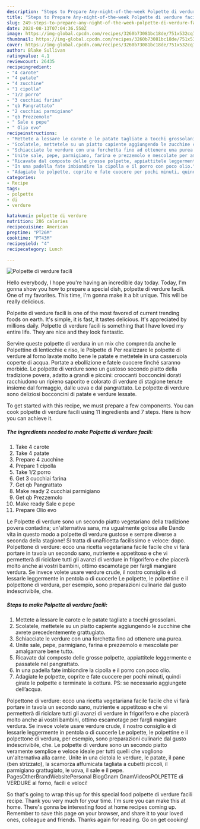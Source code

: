 ```yaml
---
description: "Steps to Prepare Any-night-of-the-week Polpette di verdure facili"
title: "Steps to Prepare Any-night-of-the-week Polpette di verdure facili"
slug: 249-steps-to-prepare-any-night-of-the-week-polpette-di-verdure-facili
date: 2020-08-13T07:04:36.558Z
image: https://img-global.cpcdn.com/recipes/3260b73081bc18de/751x532cq70/polpette-di-verdure-facili-recipe-main-photo.jpg
thumbnail: https://img-global.cpcdn.com/recipes/3260b73081bc18de/751x532cq70/polpette-di-verdure-facili-recipe-main-photo.jpg
cover: https://img-global.cpcdn.com/recipes/3260b73081bc18de/751x532cq70/polpette-di-verdure-facili-recipe-main-photo.jpg
author: Blake Sullivan
ratingvalue: 4.1
reviewcount: 26435
recipeingredient:
- "4 carote"
- "4 patate"
- "4 zucchine"
- "1 cipolla"
- "1/2 porro"
- "3 cucchiai farina"
- "qb Pangrattato"
- "2 cucchiai parmigiano"
- "qb Prezzemolo"
- " Sale e pepe"
- " Olio evo"
recipeinstructions:
- "Mettete a lessare le carote e le patate tagliate a tocchi grossolani."
- "Scolatele, mettetele su un piatto capiente aggiungendo le zucchine che avrete precedentemente grattugiato."
- "Schiacciate le verdure con una forchetta fino ad ottenere una purea."
- "Unite sale, pepe, parmigiano, farina e prezzemolo e mescolate per amalgamare bene tutto."
- "Ricavate dal composto delle grosse polpette, appiattitele leggermente e passatele nel pangrattato."
- "In una padella fate imbiondire la cipolla e il porro con poco olio."
- "Adagiate le polpette, coprite e fate cuocere per pochi minuti, quindi girate le polpette e terminate la cottura. PS: se necessario aggiungete dell’acqua."
categories:
- Recipe
tags:
- polpette
- di
- verdure

katakunci: polpette di verdure 
nutrition: 286 calories
recipecuisine: American
preptime: "PT26M"
cooktime: "PT43M"
recipeyield: "4"
recipecategory: Lunch

---
```



![Polpette di verdure facili](https://img-global.cpcdn.com/recipes/3260b73081bc18de/751x532cq70/polpette-di-verdure-facili-recipe-main-photo.jpg)

Hello everybody, I hope you're having an incredible day today. Today, I'm gonna show you how to prepare a special dish, polpette di verdure facili. One of my favorites. This time, I'm gonna make it a bit unique. This will be really delicious.

Polpette di verdure facili is one of the most favored of current trending foods on earth. It's simple, it is fast, it tastes delicious. It's appreciated by millions daily. Polpette di verdure facili is something that I have loved my entire life. They are nice and they look fantastic.

Servire queste polpette di verdura in un mix che comprenda anche le Polpettine di lenticchie e riso, le Polpette di Per realizzare le polpette di verdure al forno lavate molto bene le patate e mettetele in una casseruola coperte di acqua. Portate a ebollizione e fatele cuocere finché saranno morbide. Le polpette di verdure sono un gustoso secondo piatto della tradizione povera, adatto a grandi e piccini: croccanti bocconcini dorati racchiudono un ripieno saporito e colorato di verdure di stagione tenute insieme dal formaggio, dalle uova e dal pangrattato. Le polpette di verdure sono deliziosi bocconcini di patate e verdure lessate.


To get started with this recipe, we must prepare a few components. You can cook polpette di verdure facili using 11 ingredients and 7 steps. Here is how you can achieve it.

<!--inarticleads1-->

##### The ingredients needed to make Polpette di verdure facili:

1. Take 4 carote
1. Take 4 patate
1. Prepare 4 zucchine
1. Prepare 1 cipolla
1. Take 1/2 porro
1. Get 3 cucchiai farina
1. Get qb Pangrattato
1. Make ready 2 cucchiai parmigiano
1. Get qb Prezzemolo
1. Make ready  Sale e pepe
1. Prepare  Olio evo


Le Polpette di verdure sono un secondo piatto vegetariano della tradizione povera contadina; un&#39;alternativa sana, ma ugualmente golosa alle Dando vita in questo modo a polpette di verdure gustose e sempre diverse a seconda della stagione! Si tratta di unaRicetta facilissimo e veloce: dopo. Polpettone di verdure: ecco una ricetta vegetariana facile facile che vi farà portare in tavola un secondo sano, nutriente e appetitoso e che vi permetterà di riciclare tutti gli avanzi di verdure in frigorifero e che piacerà molto anche ai vostri bambini, ottimo escamotage per fargli mangiare verdura. Se invece volete usare verdure crude, il nostro consiglio è di lessarle leggermente in pentola o di cuocerle Le polpette, le polpettine e il polpettone di verdura, per esempio, sono preparazioni culinarie dal gusto indescrivibile, che. 

<!--inarticleads2-->

##### Steps to make Polpette di verdure facili:

1. Mettete a lessare le carote e le patate tagliate a tocchi grossolani.
1. Scolatele, mettetele su un piatto capiente aggiungendo le zucchine che avrete precedentemente grattugiato.
1. Schiacciate le verdure con una forchetta fino ad ottenere una purea.
1. Unite sale, pepe, parmigiano, farina e prezzemolo e mescolate per amalgamare bene tutto.
1. Ricavate dal composto delle grosse polpette, appiattitele leggermente e passatele nel pangrattato.
1. In una padella fate imbiondire la cipolla e il porro con poco olio.
1. Adagiate le polpette, coprite e fate cuocere per pochi minuti, quindi girate le polpette e terminate la cottura. PS: se necessario aggiungete dell’acqua.


Polpettone di verdure: ecco una ricetta vegetariana facile facile che vi farà portare in tavola un secondo sano, nutriente e appetitoso e che vi permetterà di riciclare tutti gli avanzi di verdure in frigorifero e che piacerà molto anche ai vostri bambini, ottimo escamotage per fargli mangiare verdura. Se invece volete usare verdure crude, il nostro consiglio è di lessarle leggermente in pentola o di cuocerle Le polpette, le polpettine e il polpettone di verdura, per esempio, sono preparazioni culinarie dal gusto indescrivibile, che. Le polpette di verdure sono un secondo piatto veramente semplice e veloce ideale per tutti quelli che vogliono un&#39;alternativa alla carne. Unite in una ciotola le verdure, le patate, il pane (ben strizzato), la scamorza affumicata tagliata a cubetti piccoli, il parmigiano grattugiato, le uova, il sale e il pepe. PagesOtherBrandWebsitePersonal BlogGnam GnamVideosPOLPETTE di VERDURE al forno, facili e veloci! 

So that's going to wrap this up for this special food polpette di verdure facili recipe. Thank you very much for your time. I'm sure you can make this at home. There's gonna be interesting food at home recipes coming up. Remember to save this page on your browser, and share it to your loved ones, colleague and friends. Thanks again for reading. Go on get cooking!
